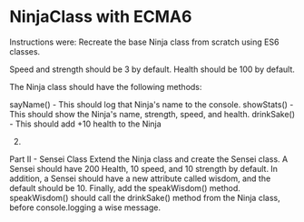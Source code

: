 # NinjaClass with ECMA6 

Instructions were:
Recreate the base Ninja class from scratch using ES6 classes. 

Speed and strength should be 3 by default. Health should be 100 by default.

The Ninja class should have the following methods:

sayName() - This should log that Ninja's name to the console.
showStats() - This should show the Ninja's name, strength, speed, and health.
drinkSake() - This should add +10 health to the Ninja

2.
Part II - Sensei Class
Extend the Ninja class and create the Sensei class. A Sensei should have 200 Health, 10 speed, and 10 strength by default. In addition, a Sensei should have a new attribute called wisdom, and the default should be 10. Finally, add the speakWisdom() method. speakWisdom() should call the drinkSake() method from the Ninja class, before console.logging a wise message.